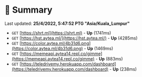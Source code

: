 # 📖 Summary
Last updated: **25/4/2022, 5:47:52 PTG "Asia/Kuala_Lumpur"**

- `GET` [https://shrt.ml](https://shrt.ml) - **Up** (1741ms)
- `GET` [https://hst.aytea.ml/](https://hst.aytea.ml/) - **Up** (4285ms)
- `GET` [https://color.aytea.ml/4b31d6.png](https://color.aytea.ml/4b31d6.png) - **Up** (1469ms)
- `GET` [https://memeapi.aytea14.repl.co/gimme](https://memeapi.aytea14.repl.co/gimme) - **Up** (883ms)
- `GET` [https://teledrivemy.herokuapp.com/dashboard](https://teledrivemy.herokuapp.com/dashboard) - **Up** (238ms)
